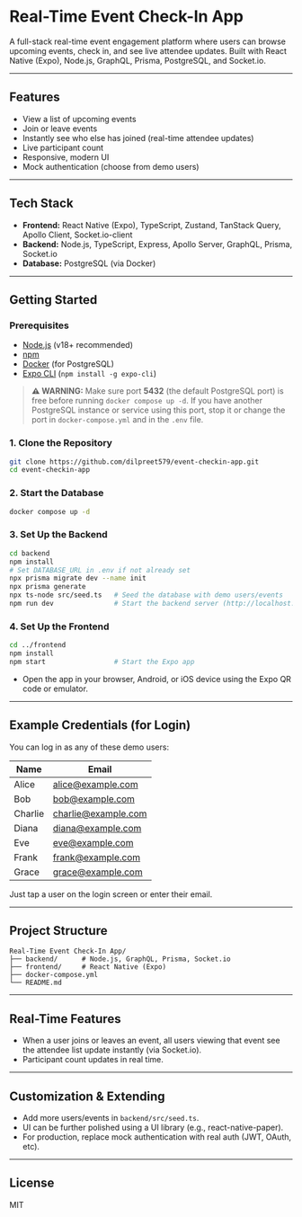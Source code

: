 # Real-Time Event Check-In App

A full-stack real-time event engagement platform where users can browse upcoming events, check in, and see live attendee updates. Built with React Native (Expo), Node.js, GraphQL, Prisma, PostgreSQL, and Socket.io.

---

## Features
- View a list of upcoming events
- Join or leave events
- Instantly see who else has joined (real-time attendee updates)
- Live participant count
- Responsive, modern UI
- Mock authentication (choose from demo users)

---

## Tech Stack
- **Frontend:** React Native (Expo), TypeScript, Zustand, TanStack Query, Apollo Client, Socket.io-client
- **Backend:** Node.js, TypeScript, Express, Apollo Server, GraphQL, Prisma, Socket.io
- **Database:** PostgreSQL (via Docker)

---

## Getting Started

### Prerequisites
- [Node.js](https://nodejs.org/) (v18+ recommended)
- [npm](https://www.npmjs.com/)
- [Docker](https://www.docker.com/) (for PostgreSQL)
- [Expo CLI](https://docs.expo.dev/get-started/installation/) (`npm install -g expo-cli`)

> **⚠️ WARNING:**
> Make sure port **5432** (the default PostgreSQL port) is free before running `docker compose up -d`.
> If you have another PostgreSQL instance or service using this port, stop it or change the port in `docker-compose.yml` and in the `.env` file.

### 1. Clone the Repository
```sh
git clone https://github.com/dilpreet579/event-checkin-app.git
cd event-checkin-app
```

### 2. Start the Database
```sh
docker compose up -d
```

### 3. Set Up the Backend
```sh
cd backend
npm install
# Set DATABASE_URL in .env if not already set
npx prisma migrate dev --name init
npx prisma generate
npx ts-node src/seed.ts   # Seed the database with demo users/events
npm run dev               # Start the backend server (http://localhost:4000/graphql)
```

### 4. Set Up the Frontend
```sh
cd ../frontend
npm install
npm start                 # Start the Expo app
```
- Open the app in your browser, Android, or iOS device using the Expo QR code or emulator.

---

## Example Credentials (for Login)
You can log in as any of these demo users:

| Name    | Email                |
|---------|----------------------|
| Alice   | alice@example.com    |
| Bob     | bob@example.com      |
| Charlie | charlie@example.com  |
| Diana   | diana@example.com    |
| Eve     | eve@example.com      |
| Frank   | frank@example.com    |
| Grace   | grace@example.com    |

Just tap a user on the login screen or enter their email.

---

## Project Structure
```
Real-Time Event Check-In App/
├── backend/      # Node.js, GraphQL, Prisma, Socket.io
├── frontend/     # React Native (Expo)
├── docker-compose.yml
└── README.md
```

---

## Real-Time Features
- When a user joins or leaves an event, all users viewing that event see the attendee list update instantly (via Socket.io).
- Participant count updates in real time.

---

## Customization & Extending
- Add more users/events in `backend/src/seed.ts`.
- UI can be further polished using a UI library (e.g., react-native-paper).
- For production, replace mock authentication with real auth (JWT, OAuth, etc).

---

## License
MIT 